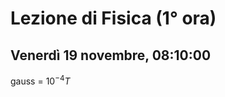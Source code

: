 # Lezione di Fisica (1° ora)
## Venerdì 19 novembre, 08:10:00

gauss = $10^{-4}T$
<!--stackedit_data:
eyJoaXN0b3J5IjpbMTYyODIxMDQ2XX0=
-->